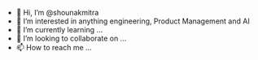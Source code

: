 - 👋 Hi, I’m @shounakmitra
- 👀 I’m interested in anything engineering, Product Management and AI
- 🌱 I’m currently learning ...
- 💞️ I’m looking to collaborate on ...
- 📫 How to reach me ...

<!---
shounakmitra/shounakmitra is a ✨ special ✨ repository because its `README.md` (this file) appears on your GitHub profile.
You can click the Preview link to take a look at your changes.
--->
